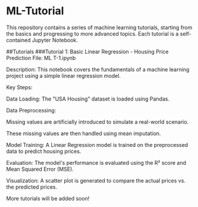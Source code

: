 # ML-Tutorial

This repository contains a series of machine learning tutorials, starting from the basics and progressing to more advanced topics. Each tutorial is a self-contained Jupyter Notebook.

##Tutorials
###Tutorial 1: Basic Linear Regression - Housing Price Prediction
File: ML T-1.ipynb

Description: This notebook covers the fundamentals of a machine learning project using a simple linear regression model.

Key Steps:

Data Loading: The "USA Housing" dataset is loaded using Pandas.

Data Preprocessing:

Missing values are artificially introduced to simulate a real-world scenario.

These missing values are then handled using mean imputation.

Model Training: A Linear Regression model is trained on the preprocessed data to predict housing prices.

Evaluation: The model's performance is evaluated using the R² score and Mean Squared Error (MSE).

Visualization: A scatter plot is generated to compare the actual prices vs. the predicted prices.

More tutorials will be added soon!
